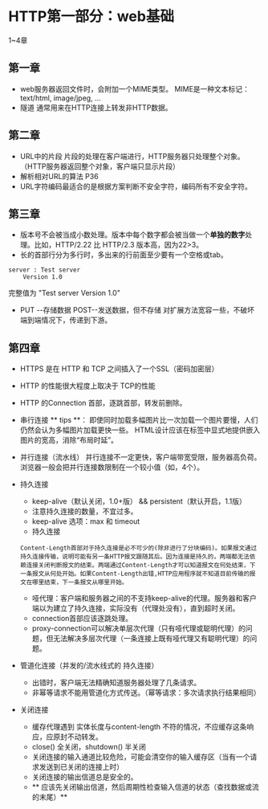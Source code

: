 # HTTP第一部分：web基础
1~4章

## 第一章
* web服务器返回文件时，会附加一个MIME类型。
	MIME是一种文本标记：
	text/html, image/jpeg, ...
* 隧道
通常用来在HTTP连接上转发非HTTP数据。

## 第二章
* URL中的片段
片段的处理在客户端进行，HTTP服务器只处理整个对象。（HTTP服务器返回整个对象，客户端只显示片段）
* 解析相对URL的算法 P36
* URL字符编码最适合的是根据方案判断不安全字符，编码所有不安全字符。
## 第三章
* 版本号不会被当成小数处理。版本中每个数字都会被当做一个**单独的数字**处理。比如，HTTP/2.22 比 HTTP/2.3 版本高，因为22>3。
* 长的首部行分为多行时，多出来的行前面至少要有一个空格或tab。
```
server : Test server
	Version 1.0
```
完整值为 "Test server	Version 1.0"
* PUT --存储数据
POST--发送数据，但不存储
对扩展方法宽容一些，不破坏端到端情况下，传递到下游。

## 第四章
* HTTPS 是在 HTTP 和 TCP 之间插入了一个SSL（密码加密层）
* HTTP 的性能很大程度上取决于 TCP的性能
* HTTP 的Connection 首部，逐跳首部，转发前删除。
* 串行连接
	** tips **：
		即使同时加载多幅图片比一次加载一个图片要慢，人们仍然会认为多幅图片加载更快一些。
		HTML设计应该在标签中显式地提供嵌入图片的宽高，消除“布局时延”。
* 并行连接（流水线）
	并行连接不一定更快，客户端带宽受限，服务器高负荷。浏览器一般会把并行连接数限制在一个较小值（如，4个）。
* 持久连接
	- keep-alive（默认关闭，1.0+版） && persistent（默认开启，1.1版）
	- 注意持久连接的数量，不宜过多。
	- keep-alive 选项：max 和 timeout
	- 持久连接
	```
	Content-Length首部对于持久连接是必不可少的(除非进行了分块编码)。如果报文通过持久连接传输，说明可能有另一条HTTP报文跟随其后。因为连接是持久的，两端都无法依赖连接关闭判断报文的结束。两端通过Content-Length才可以知道报文在何处结束，下一条报文从何处开始。如果Content-Length出错,HTTP应用程序就不知道目前传输的报文在哪里结束，下一条报文从哪里开始。
	```

	- 哑代理：客户端和服务器之间的不支持keep-alive的代理。服务器和客户端以为建立了持久连接，实际没有（代理处没有），直到超时关闭。
	- connection首部应该逐跳处理。
	- proxy-connection可以解决单层次代理（只有哑代理或聪明代理）的问题，但无法解决多层次代理（一条连接上既有哑代理又有聪明代理）的问题。
* 管道化连接（并发的/流水线式的 持久连接）
	- 出错时，客户端无法精确知道服务器处理了几条请求。
	- 非幂等请求不能用管道化方式传送。（幂等请求：多次请求执行结果相同）

* 关闭连接
	- 缓存代理遇到 实体长度与content-length 不符的情况，不应缓存这条响应，应原封不动转发。
	- close() 全关闭，shutdown() 半关闭
	- 关闭连接的输入通道比较危险，可能会清空你的输入缓存区（当有一个请求发送到已关闭的连接上时）
	- 关闭连接的输出信道总是安全的。
	- ** 应该先关闭输出信道，然后周期性检查输入信道的状态（查找数据或流的末尾）**